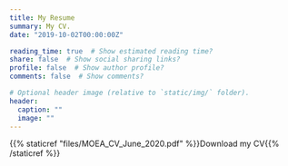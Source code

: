 ```yaml
---
title: My Resume
summary: My CV.
date: "2019-10-02T00:00:00Z"

reading_time: true  # Show estimated reading time?
share: false  # Show social sharing links?
profile: false  # Show author profile?
comments: false  # Show comments?

# Optional header image (relative to `static/img/` folder).
header:
  caption: ""
  image: ""
---
```




{{% staticref "files/MOEA_CV_June_2020.pdf" %}}Download my CV{{% /staticref %}}

